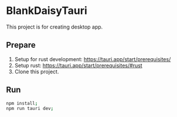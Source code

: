 # BlankDaisyTauri
This project is for creating desktop app.

## Prepare
1. Setup for rust development: https://tauri.app/start/prerequisites/
2. Setup rust: https://tauri.app/start/prerequisites/#rust
3. Clone this project.

## Run
```bash
npm install;
npm run tauri dev;
```
